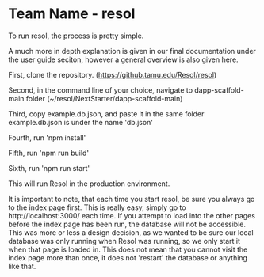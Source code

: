 # Team Name - resol

To run resol, the process is pretty simple. 

A much more in depth explanation is given in our final documentation under the user guide seciton,
however a general overview is also given here.

First, clone the repository. (https://github.tamu.edu/Resol/resol)

Second, in the command line of your choice, navigate to dapp-scaffold-main folder (~/resol/NextStarter/dapp-scaffold-main)

Third, copy example.db.json, and paste it in the same folder example.db.json is under the name 'db.json'

Fourth, run 'npm install'

Fifth, run 'npm run build'

Sixth, run 'npm run start'

This will run Resol in the production environment.

It is important to note, that each time you start resol, be sure you always go to the index page first.
This is really easy, simply go to http://localhost:3000/ each time. If you attempt to load into the other pages before the index page has been run, the database will not be accessible. This was more or less a design decision, as we wanted to be sure our local database was only running when Resol was running, so we only start it when that page is loaded in. This does not mean that you cannot visit the index page more than once, it does not 'restart' the database or anything like that.
